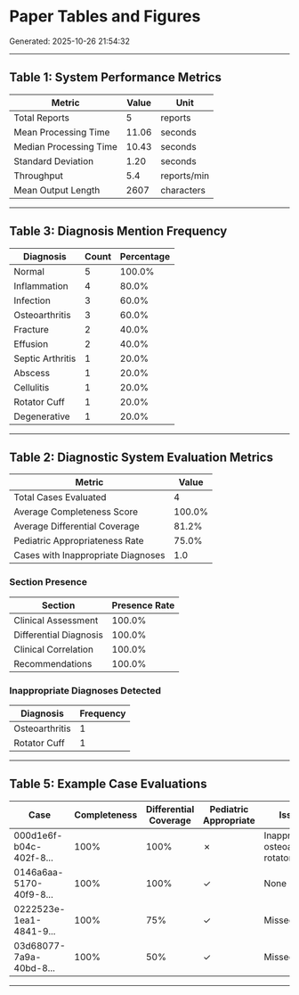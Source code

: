 # Paper Tables and Figures
Generated: 2025-10-26 21:54:32

---

## Table 1: System Performance Metrics

| Metric | Value | Unit |
|--------|-------|------|
| Total Reports | 5 | reports |
| Mean Processing Time | 11.06 | seconds |
| Median Processing Time | 10.43 | seconds |
| Standard Deviation | 1.20 | seconds |
| Throughput | 5.4 | reports/min |
| Mean Output Length | 2607 | characters |

---

## Table 3: Diagnosis Mention Frequency

| Diagnosis | Count | Percentage |
|-----------|-------|------------|
| Normal | 5 | 100.0% |
| Inflammation | 4 | 80.0% |
| Infection | 3 | 60.0% |
| Osteoarthritis | 3 | 60.0% |
| Fracture | 2 | 40.0% |
| Effusion | 2 | 40.0% |
| Septic Arthritis | 1 | 20.0% |
| Abscess | 1 | 20.0% |
| Cellulitis | 1 | 20.0% |
| Rotator Cuff | 1 | 20.0% |
| Degenerative | 1 | 20.0% |

---

## Table 2: Diagnostic System Evaluation Metrics

| Metric | Value |
|--------|-------|
| Total Cases Evaluated | 4 |
| Average Completeness Score | 100.0% |
| Average Differential Coverage | 81.2% |
| Pediatric Appropriateness Rate | 75.0% |
| Cases with Inappropriate Diagnoses | 1.0 |

### Section Presence

| Section | Presence Rate |
|---------|---------------|
| Clinical Assessment | 100.0% |
| Differential Diagnosis | 100.0% |
| Clinical Correlation | 100.0% |
| Recommendations | 100.0% |

### Inappropriate Diagnoses Detected

| Diagnosis | Frequency |
|-----------|-----------|
| Osteoarthritis | 1 |
| Rotator Cuff | 1 |

---

## Table 5: Example Case Evaluations

| Case | Completeness | Differential Coverage | Pediatric Appropriate | Issues |
|------|--------------|----------------------|----------------------|--------|
| 000d1e6f-b04c-402f-8... | 100% | 100% | ✗ | Inappropriate: osteoarthritis, rotator cuff |
| 0146a6aa-5170-40f9-8... | 100% | 100% | ✓ | None |
| 0222523e-1ea1-4841-9... | 100% | 75% | ✓ | Missed: 1 |
| 03d68077-7a9a-40bd-8... | 100% | 50% | ✓ | Missed: 2 |

---

